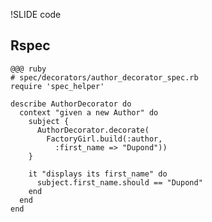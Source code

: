 !SLIDE code
## Rspec ##

    @@@ ruby
    # spec/decorators/author_decorator_spec.rb
    require 'spec_helper'

    describe AuthorDecorator do
      context "given a new Author" do
        subject { 
          AuthorDecorator.decorate(
            FactoryGirl.build(:author, 
              :first_name => "Dupond")) 
        }
        
        it "displays its first_name" do
          subject.first_name.should == "Dupond"
        end
      end
    end
